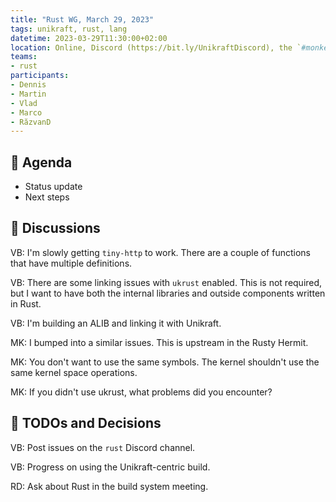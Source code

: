 ```yaml
---
title: "Rust WG, March 29, 2023"
tags: unikraft, rust, lang
datetime: 2023-03-29T11:30:00+02:00
location: Online, Discord (https://bit.ly/UnikraftDiscord), the `#monkey-business` voice channel
teams:
- rust
participants:
- Dennis
- Martin
- Vlad
- Marco
- RăzvanD
---
```


## :dart: Agenda

- Status update
- Next steps

## :closed_book: Discussions

VB: I'm slowly getting `tiny-http` to work.
There are a couple of functions that have multiple definitions.

VB: There are some linking issues with `ukrust` enabled.
This is not required, but I want to have both the internal libraries and outside components written in Rust.

VB: I'm building an ALIB and linking it with Unikraft.

MK: I bumped into a similar issues.
This is upstream in the Rusty Hermit.

MK: You don't want to use the same symbols.
The kernel shouldn't use the same kernel space operations.

MK: If you didn't use ukrust, what problems did you encounter?

## :wrench: TODOs and Decisions

VB: Post issues on the `rust` Discord channel.

VB: Progress on using the Unikraft-centric build.

RD: Ask about Rust in the build system meeting.
